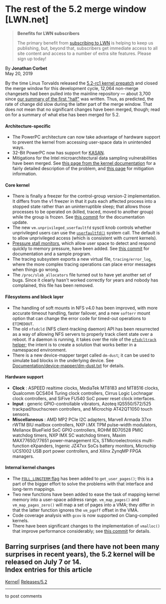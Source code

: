 # The rest of the 5.2 merge window [LWN.net]

> **Benefits for LWN subscribers**
> 
> The primary benefit from [subscribing to LWN](/Promo/nst-nag5/subscribe) is helping to keep us publishing, but, beyond that, subscribers get immediate access to all site content and access to a number of extra site features. Please sign up today! 

By **Jonathan Corbet**  
May 20, 2019 

By the time Linus Torvalds released the [5.2-rc1 kernel prepatch](/Articles/788857/) and closed the merge window for this development cycle, 12,064 non-merge changesets had been pulled into the mainline repository — about 3,700 since [our summary of the first "half"](/Articles/787963/) was written. Thus, as predicted, the rate of change did slow during the latter part of the merge window. That does not mean that no significant changes have been merged, though; read on for a summary of what else has been merged for 5.2. 

#### Architecture-specific

  * The PowerPC architecture can now take advantage of hardware support to prevent the kernel from accessing user-space data in unintended ways. 
  * 32-Bit PowerPC now has support for [KASAN](/Articles/612153/). 
  * Mitigations for the Intel microarchitectural data sampling vulnerabilities have been merged. See [this page from the kernel documentation](https://www.kernel.org/doc/html/latest/x86/mds.html#mds) for a fairly detailed description of the problem, and [this page](https://www.kernel.org/doc/html/latest/admin-guide/hw-vuln/mds.html) for mitigation information. 



#### Core kernel

  * There is finally a freezer for the control-group version-2 implementation. It differs from the v1 freezer in that it puts each affected process into a stopped state rather than an uninterruptible sleep; that allows those processes to be operated on (killed, traced, moved to another group) while the group is frozen. See [this commit](https://git.kernel.org/linus/afe471ea2d6f) for the documentation update. 
  * The new `vm.unprivileged_userfaultfd` sysctl knob controls whether unprivileged users can use the [`userfaultfd()`](http://man7.org/linux/man-pages/man2/userfaultfd.2.html) system call. The default is to allow unprivileged access (which is consistent with current kernels). 
  * [Pressure stall monitors](/Articles/775971/), which allow user space to detect and respond quickly to memory pressure, have been added. See [this commit](https://git.kernel.org/linus/0e94682b73bf) for documentation and a sample program. 
  * The tracing subsystem exports a new virtual file, `tracing/error_log`, where the more complex tracing operations can place error messages when things go wrong. 
  * The `/proc/slab_allocators` file turned out to have yet another set of bugs. Since it clearly hasn't worked correctly for years and nobody has complained, this file has been removed. 



#### Filesystems and block layer

  * The handling of soft mounts in NFS v4.0 has been improved, with more accurate timeout handling, faster failover, and a new `softerr` mount option that can change the error code for timed-out operations to `ETIMEDOUT`. 
  * The old `nfsdcld` (NFS client-tracking daemon) API has been resurrected as a way of allowing NFS servers to properly track client state over a reboot. If a daemon is running, it takes over the role of the [`nfsdcltrack` helper](http://man7.org/linux/man-pages/man8/nfsdcltrack.8.html); the intent is to create a solution that works better in a namespaced environment. 
  * There is a new device-mapper target called `dm-dust`; it can be used to simulate bad blocks in the underlying device. See [Documentation/device-mapper/dm-dust.txt](/Articles/788791/) for details. 



#### Hardware support

  * **Clock** : ASPEED realtime clocks, MediaTek MT8183 and MT8516 clocks, Qualcomm QCS404 Turing clock controllers, Cirrus Logic Lochnagar clock controllers, and SiFive FU540 SoC power reset clock interfaces. 
  * **Input** : generic GPIO-controllable vibrators, Azoteq IQS550/572/525 trackpad/touchscreen controllers, and Microchip AT42QT1050 touch sensors. 
  * **Miscellaneous** : AMD MP2 PCIe I2C adapters, Marvell Armada 37xx rWTM BIU mailbox controllers, NXP i.MX TPM pulse-width modulators, Mellanox BlueField SoC GPIO controllers, ROHM BD70528 PMIC watchdog timers, NXP IMX SC watchdog timers, Maxim MAX77650/77651 power-management ICs, STMicroelectronics multi-function eXpanders, Ingenic JZ47xx SoCs battery monitors, Microchip UCS1002 USB port power controllers, and Xilinx ZynqMP FPGA managers. 



#### Internal kernel changes

  * The [`FOLL_LONGTERM` flag](/Articles/784574/#fl) has been added to `get_user_pages()`; this is a part of the bigger effort to solve the problems with that interface and long-term mappings. 
  * Two new functions have been added to ease the task of mapping kernel memory into a user-space address range. `vm_map_pages()` and `vm_map_pages_zero()` will map a set of pages into a VMA; they differ in that the latter function ignores the `vm_pgoff` offset in the VMA. 
  * Code coverage analysis with `gcov` is now supported on Clang-compiled kernels. 
  * There have been significant changes to the implementation of `vmalloc()` that improve performance considerably; see [this commit](https://git.kernel.org/linus/68ad4a330433) for details. 



Barring surprises (and there have not been many surprises in recent years), the 5.2 kernel will be released on July 7 or 14.  
Index entries for this article  
---  
[Kernel](/Kernel/Index)| [Releases/5.2](/Kernel/Index#Releases-5.2)  
  


* * *

to post comments 

